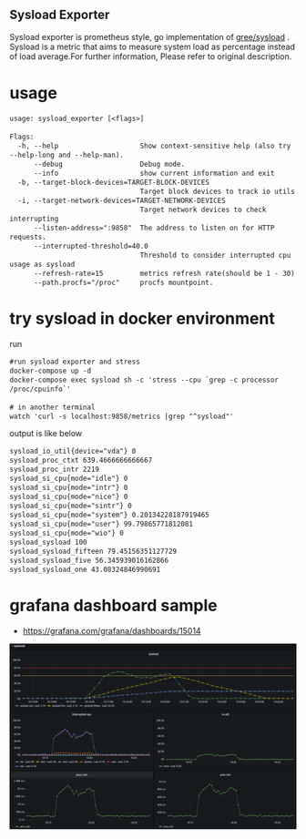 Sysload Exporter
---

Sysload exporter is prometheus style, go implementation of [gree/sysload](https://github.com/gree/sysload) .
Sysload is a metric that aims to measure system load as percentage instead of load average.For further information, Please refer to original description.


# usage

```
usage: sysload_exporter [<flags>]

Flags:
  -h, --help                    Show context-sensitive help (also try --help-long and --help-man).
      --debug                   Debug mode.
      --info                    show current information and exit
  -b, --target-block-devices=TARGET-BLOCK-DEVICES
                                Target block devices to track io utils
  -i, --target-network-devices=TARGET-NETWORK-DEVICES
                                Target network devices to check interrupting
      --listen-address=":9858"  The address to listen on for HTTP requests.
      --interrupted-threshold=40.0  
                                Threshold to consider interrupted cpu usage as sysload
      --refresh-rate=15         metrics refresh rate(should be 1 - 30)
      --path.procfs="/proc"     procfs mountpoint.
```

# try sysload in docker environment

run
```shell
#run sysload exporter and stress
docker-compose up -d
docker-compose exec sysload sh -c 'stress --cpu `grep -c processor /proc/cpuinfo`'

# in another terminal
watch 'curl -s localhost:9858/metrics |grep "^sysload"'
```

output is like below
```shell
sysload_io_util{device="vda"} 0
sysload_proc_ctxt 639.4666666666667
sysload_proc_intr 2219
sysload_si_cpu{mode="idle"} 0
sysload_si_cpu{mode="intr"} 0
sysload_si_cpu{mode="nice"} 0
sysload_si_cpu{mode="sintr"} 0
sysload_si_cpu{mode="system"} 0.20134228187919465
sysload_si_cpu{mode="user"} 99.79865771812081
sysload_si_cpu{mode="wio"} 0
sysload_sysload 100
sysload_sysload_fifteen 79.45156351127729
sysload_sysload_five 56.345939016162866
sysload_sysload_one 43.08324846990691

```

# grafana dashboard sample

- https://grafana.com/grafana/dashboards/15014

![grafana dashboard image](resources/dashboard.png)
